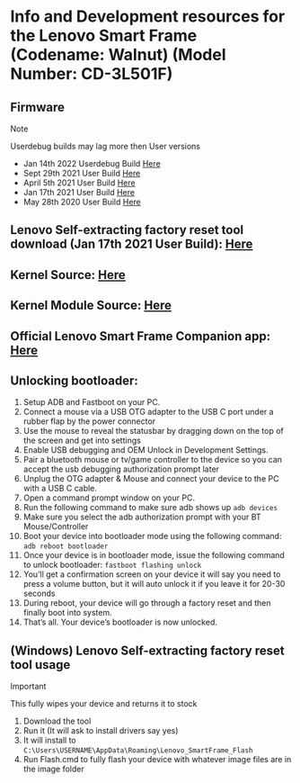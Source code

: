 # Info and Development resources for the Lenovo Smart Frame (Codename: Walnut) (Model Number: CD-3L501F)

## Firmware
> [!NOTE]
> Userdebug builds may lag more then User versions
> 
- Jan 14th 2022 Userdebug Build [Here](https://www.androidfilehost.com/?fid=16385555061192798583)
- Sept 29th 2021 User Build [Here](https://www.androidfilehost.com/?fid=16385555061192798594)
- April 5th 2021 User Build [Here](https://www.androidfilehost.com/?fid=16385555061192798585)
- Jan 17th 2021 User Build [Here](https://www.androidfilehost.com/?fid=16385555061192798598)
- May 28th 2020 User Build [Here](https://www.androidfilehost.com/?fid=16385555061192798579)

## Lenovo Self-extracting factory reset tool download (Jan 17th 2021 User Build): [Here](https://www.androidfilehost.com/?fid=16385555061192798593)

## Kernel Source: [Here](https://github.com/deadman96385/android_kernel_lenovo_mt8167)

## Kernel Module Source: [Here](https://github.com/deadman96385/android_vendor_mediatek_kernel_modules_connectivity)

## Official Lenovo Smart Frame Companion app: [Here](https://www.androidfilehost.com/?fid=16385555061192798588)

## Unlocking bootloader:
1. Setup ADB and Fastboot on your PC.
1. Connect a mouse via a USB OTG adapter to the USB C port under a rubber flap by the power connector
1. Use the mouse to reveal the statusbar by dragging down on the top of the screen and get into settings
1. Enable USB debugging and OEM Unlock in Development Settings.
1. Pair a bluetooth mouse or tv/game controller to the device so you can accept the usb debugging authorization prompt later
1. Unplug the OTG adapter & Mouse and connect your device to the PC with a USB C cable.
1. Open a command prompt window on your PC.
1. Run the following command to make sure adb shows up ```adb devices```
1. Make sure you select the adb authorization prompt with your BT Mouse/Controller
1. Boot your device into bootloader mode using the following command:
```adb reboot bootloader```
1. Once your device is in bootloader mode, issue the following command to unlock bootloader:
```fastboot flashing unlock```
1. You’ll get a confirmation screen on your device it will say you need to press a volume button, but it will auto unlock it if you leave it for 20-30 seconds
1. During reboot, your device will go through a factory reset and then finally boot into system.
1. That’s all. Your device’s bootloader is now unlocked.

## (Windows) Lenovo Self-extracting factory reset tool usage
> [!IMPORTANT]
> This fully wipes your device and returns it to stock
1. Download the tool
1. Run it (It will ask to install drivers say yes)
1. It will install to ```C:\Users\USERNAME\AppData\Roaming\Lenovo_SmartFrame_Flash```
1. Run Flash.cmd to fully flash your device with whatever image files are in the image folder
